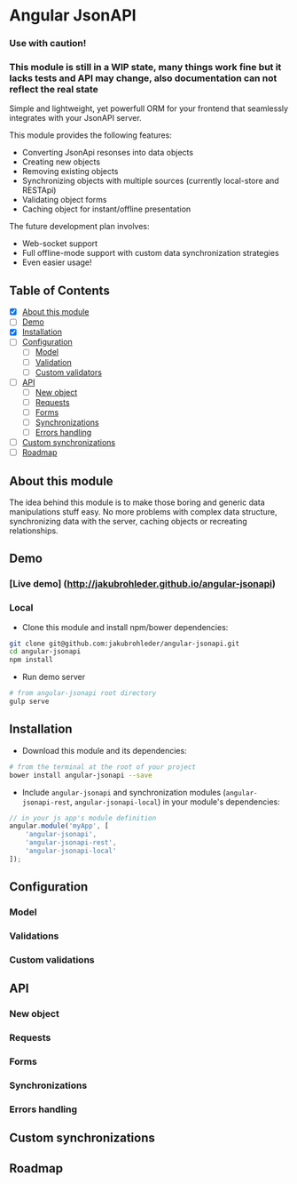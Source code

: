 # Angular JsonAPI

### Use with caution!
### This module is still in a WIP state, many things work fine but it lacks tests and API may change, also documentation can not reflect the real state

Simple and lightweight, yet powerfull ORM for your frontend that seamlessly integrates with your JsonAPI server.

This module provides the following features:

* Converting JsonApi resonses into data objects
* Creating new objects
* Removing existing objects
* Synchronizing objects with multiple sources (currently local-store and RESTApi)
* Validating object forms
* Caching object for instant/offline presentation

The future development plan involves:

* Web-socket support
* Full offline-mode support with custom data synchronization strategies
* Even easier usage!

## Table of Contents

* [x] [About this module](#about-this-module)
* [ ] [Demo](#demo)
* [x] [Installation](#installation)
* [ ] [Configuration](#configuration)
	* [ ] [Model](#model)
	* [ ] [Validation](#validation)
	* [ ] [Custom validators](#custom-validators)
* [ ] [API](#api)
	* [ ] [New object](#new-object) 
	* [ ] [Requests](#requests)
	* [ ] [Forms](#forms)
	* [ ] [Synchronizations](#synchronizations)
	* [ ] [Errors handling](#errors-handling)
* [ ] [Custom synchronizations](#custom-synchronizations)
* [ ] [Roadmap](#using-alternate-response-formats)

## About this module

The idea behind this module is to make those boring and generic data manipulations stuff easy. No more problems with complex data structure, synchronizing data with the server, caching objects or recreating relationships.

## Demo

### [Live demo] (http://jakubrohleder.github.io/angular-jsonapi)

### Local

* Clone this module and install npm/bower dependencies:

~~~bash
git clone git@github.com:jakubrohleder/angular-jsonapi.git
cd angular-jsonapi
npm install
~~~

* Run demo server

~~~bash
# from angular-jsonapi root directory
gulp serve
~~~

## Installation

* Download this module and its dependencies:

~~~bash
# from the terminal at the root of your project
bower install angular-jsonapi --save
~~~
  
* Include `angular-jsonapi` and synchronization modules (`angular-jsonapi-rest`, `angular-jsonapi-local`) in your module's dependencies:
  
~~~javascript
// in your js app's module definition
angular.module('myApp', [
	'angular-jsonapi',
	'angular-jsonapi-rest',
	'angular-jsonapi-local'
]);
~~~

## Configuration

### Model

### Validations

### Custom validations

## API

### New object

### Requests

### Forms

### Synchronizations

### Errors handling

## Custom synchronizations



## Roadmap


